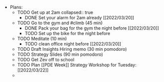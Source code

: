 - Plans:
	- TODO Get up at 2am
	  collapsed:: true
		- DONE Set your alarm for 2am already [[2022/03/20]]
	- TODO Go to the gym and #climb (45 min)
		- DONE Pack your bag for the gym the night before [[2022/03/20]]
		- TODO Set up the bike for the night before
	- TODO Meditate (10 min)
		- TODO clean office night before [[2022/03/20]]
	- TODO Draft Insights Hiring memo (30 min pomodoro)
	- TODO Strategy Slides (90 min pomodoro)
	- TODO Get Zev off to school
	- TODO Plan [[PDE Week]] Strategy Workshop for Tuesday: [[2022/03/22]]
	-